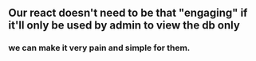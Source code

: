 ## Our react doesn't need to be that "engaging" if it'll only be used by admin to view the db only
### we can make it very pain and simple for them.